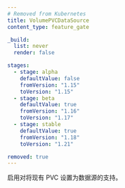 ```yaml
---
# Removed from Kubernetes
title: VolumePVCDataSource
content_type: feature_gate

_build:
  list: never
  render: false

stages:
  - stage: alpha 
    defaultValue: false
    fromVersion: "1.15"
    toVersion: "1.15"
  - stage: beta 
    defaultValue: true
    fromVersion: "1.16"
    toVersion: "1.17"    
  - stage: stable
    defaultValue: true
    fromVersion: "1.18"
    toVersion: "1.21"    

removed: true
---
```


<!--
Enable support for specifying an existing PVC as a DataSource.
-->
启用对将现有 PVC 设置为数据源的支持。
